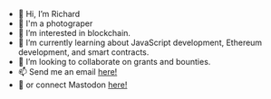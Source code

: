 - 👋 Hi, I’m Richard
- 📸 I'm a photograper
- 👀 I’m interested in blockchain.
- 🌱 I’m currently learning about JavaScript development, Ethereum development, and smart contracts. 
- 💞️ I’m looking to collaborate on grants and bounties. 
- 📫 Send me an email <a href="mailto:ra0ar@pm.me">here!</a>
- 🐘 or connect Mastodon [here!](https://masto.nyc/@ra0ar)

<!---
ra0ar/ra0ar is a ✨ special ✨ repository because its `README.md` (this file) appears on your GitHub profile.
You can click the Preview link to take a look at your changes.
--->
